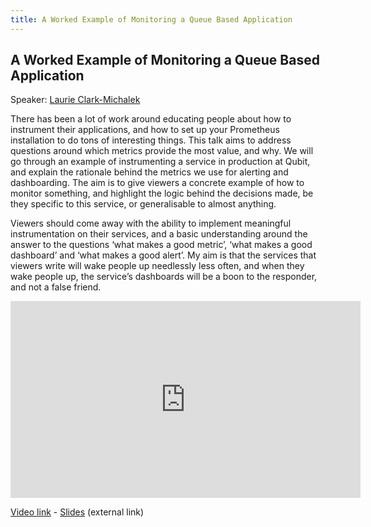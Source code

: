 ```yaml
---
title: A Worked Example of Monitoring a Queue Based Application
---
```


## A Worked Example of Monitoring a Queue Based Application

Speaker: [Laurie Clark-Michalek](/2017-munich/speakers/laurie-clark-michalek/)

There has been a lot of work around educating people about how to instrument their applications, and how to set up your Prometheus installation to do tons of interesting things. This talk aims to address questions around which metrics provide the most value, and why. We will go through an example of instrumenting a service in production at Qubit, and explain the rationale behind the metrics we use for alerting and dashboarding. The aim is to give viewers a concrete example of how to monitor something, and highlight the logic behind the decisions made, be they specific to this service, or generalisable to almost anything.

Viewers should come away with the ability to implement meaningful instrumentation on their services, and a basic understanding around the answer to the questions ‘what makes a good metric’, ‘what makes a good dashboard’ and ‘what makes a good alert’. My aim is that the services that viewers write will wake people up needlessly less often, and when they wake people up, the service’s dashboards will be a boon to the responder, and not a false friend.

<iframe width="560" height="315" src="https://www.youtube.com/embed/EtxM48cWr4Y" frameborder="0" allowfullscreen></iframe>

[Video link](https://youtu.be/EtxM48cWr4Y) -
[Slides](https://talks.generictestdomain.net/2017-08-18/talk.slide) (external
link)
